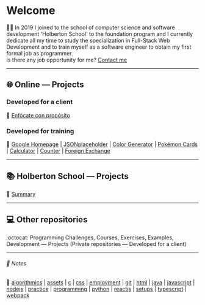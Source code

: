 # Welcome
:man_technologist: In 2019 I joined to the school of computer science and software development 'Holberton School' to the foundation program and I currently dedicate all my time to study the specialization in Full-Stack Web Development and to train myself as a software engineer to obtain my first formal job as programmer.  
Is there any job opportunity for me? [Contact me](https://www.javierandresgp.com)
- - -
## :globe_with_meridians: Online ― Projects
### Developed for a client
:checkered_flag: [Enfócate con propósito](http://www.enfocateconproposito.org/)
### Developed for training
:muscle: [Google Homepage](https://javierandresgp.github.io/training-google_homepage/) | [JSONplaceholder](https://javierandresgp.github.io/training-jsonplaceholder/) | [Color Generator](https://javierandresgp.github.io/training-color_generator/) | [Pokémon Cards](https://javierandresgp.github.io/training-pokemon_cards/) | [Calculator](https://javierandresgp.github.io/training-calculator/) | [Counter](https://javierandresgp.github.io/training-counter/) | [Foreign Exchange](https://javierandresgp.github.io/training-foreign_exchange/)
- - -
## :books: Holberton School ― Projects
:school: [Summary](holberton_school.md)
- - -
## :computer: Other repositories
:octocat: Programming Challenges, Courses, Exercises, Examples, Development ― Projects (Private repositories ― Developed for a client)
- - -
###### :memo: Notes
:bookmark: [algorithmics](algorithmics.md) | [assets](assets.md) | [c](c.md) | [css](css.md) | [employment](employment.md) | [git](git.md) | [html](html.md) | [java](java.md) | [javascript](javascript.md) | [nodejs](nodejs.md) | [practice](practice.md) | [programming](programming.md) | [python](python.md) | [reactjs](reactjs.md) | [setups](setups.md) | [typescript](typescript.md) | [webpack](webpack.md)
